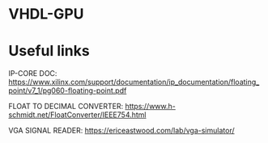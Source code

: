 # VHDL-GPU


# Useful links
IP-CORE DOC:
https://www.xilinx.com/support/documentation/ip_documentation/floating_point/v7_1/pg060-floating-point.pdf

FLOAT TO DECIMAL CONVERTER:
https://www.h-schmidt.net/FloatConverter/IEEE754.html

VGA SIGNAL READER:
https://ericeastwood.com/lab/vga-simulator/
